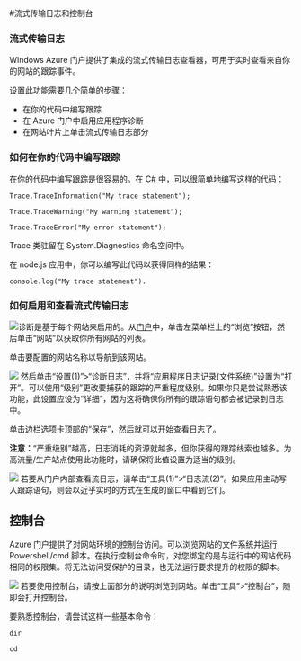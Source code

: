<properties 
	pageTitle="流式传输日志和控制台" 
	description="流式传输日志和控制台概述" 
	authors="btardif" 
	manager="wpickett" 
	editor="" 
	services="app-service\web" 
	documentationCenter=""/>

<tags 
	ms.service="app-service-web" 
	ms.date="08/10/2015" 
	wacn.date="10/03/2015"/>

#流式传输日志和控制台

### 流式传输日志 ###

Windows Azure 门户提供了集成的流式传输日志查看器，可用于实时查看来自你的网站的跟踪事件。

设置此功能需要几个简单的步骤：

- 在你的代码中编写跟踪
- 在 Azure 门户中启用应用程序诊断
- 在网站叶片上单击流式传输日志部分

### 如何在你的代码中编写跟踪 ###

在你的代码中编写跟踪是很容易的。在 C# 中，可以很简单地编写这样的代码：

`````````````````````````
Trace.TraceInformation("My trace statement");
`````````````````````````

`````````````````````````
Trace.TraceWarning("My warning statement");
`````````````````````````

`````````````````````````
Trace.TraceError("My error statement");
`````````````````````````

Trace 类驻留在 System.Diagnostics 命名空间中。

在 node.js 应用中，你可以编写此代码以获得同样的结果：

`````````````````````````
console.log("My trace statement").
`````````````````````````

### 如何启用和查看流式传输日志 ###

![][BrowseSitesScreenshot]诊断是基于每个网站来启用的。从[门户](https://manage.windowsazure.cn)中，单击左菜单栏上的“浏览”按钮，然后单击“网站”以获取你所有网站的列表。

单击要配置的网站名称以导航到该网站。

![][DiagnosticsLogs] 然后单击“设置(1)”>“诊断日志”，并将“应用程序日志记录(文件系统)”设置为“打开”。可以使用“级别”更改要捕获的跟踪的严重程度级别。如果你只是尝试熟悉该功能，此设置应设为“详细”，因为这将确保你所有的跟踪语句都会被记录到日志中。

单击边栏选项卡顶部的“保存”，然后就可以开始查看日志了。

**注意：**“严重级别”越高，日志消耗的资源就越多，但你获得的跟踪线索也越多。为高流量/生产站点使用此功能时，请确保将此值设置为适当的级别。

![][StreamingLogsScreenshot] 若要从门户内部查看流日志，请单击“工具(1)”>“日志流(2)”。如果应用主动写入跟踪语句，则会以近乎实时的方式在生成的窗口中看到它们。

## 控制台 ##

Azure 门户提供了对网站环境的控制台访问。可以浏览网站的文件系统并运行 Powershell/cmd 脚本。在执行控制台命令时，对您绑定的是与运行中的网站代码相同的权限集。将无法访问受保护的目录，也无法运行要求提升的权限的脚本。

![][ConsoleScreenshot] 若要使用控制台，请按上面部分的说明浏览到网站。单击“工具”>“控制台”，随即会打开控制台。

要熟悉控制台，请尝试这样一些基本命令：



`````````````````````````
dir
`````````````````````````

`````````````````````````
cd
`````````````````````````



<!-- Images. -->
[DiagnosticsLogs]: ./media/web-sites-streaming-logs-and-console/diagnostic-logs.png
[BrowseSitesScreenshot]: ./media/web-sites-streaming-logs-and-console/browse-sites.png
[StreamingLogsScreenshot]: ./media/web-sites-streaming-logs-and-console/streaming-logs.png
[ConsoleScreenshot]: ./media/web-sites-streaming-logs-and-console/console.png

<!---HONumber=71-->
